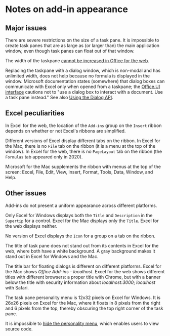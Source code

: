 # Notes on add-in appearance

## Major issues

There are severe restrictions on the size of a task pane.  It is impossible to create task panes that are as large as (or larger than) the main application window, even though task panes can float out of that window.

The width of the taskpane [cannot be increased in Office for the web](https://officespdev.uservoice.com/forums/224641-feature-requests-and-feedback/suggestions/33088669-ability-to-resize-task-pane-in-word-online-mac-an>).

Replacing the taskpane with a dialog window, which is non-modal and has unlimited width, does not help because no formula is displayed in the window.  Microsoft documentation states (somewhere) that dialog boxes can communicate with Excel only when opened from a taskpane; the [Office.UI interface](https://docs.microsoft.com/en-us/javascript/api/office/office.ui) cautions not to "use a dialog box to interact with a document.  Use a task pane instead."  See also [Using the Dialog API](https://docs.microsoft.com/en-us/office/dev/add-ins/develop/dialog-api-in-office-add-ins).

## Excel peculiarities

In Excel for the web, the location of the `Add-ins` group on the `Insert` ribbon depends on whether or not Excel's ribbons are simplified.

Different versions of Excel display different tabs on the ribbon.  In Excel for the Mac, there is no `File` tab on the ribbon (it is a menu at the top of the window).  In Excel for the web, there is no `PageLayout` tab on the ribbon (the `Formulas` tab appeared only in 2020).

Microsoft for the Mac supplements the ribbon with menus at the top of the screen: Excel, File, Edit, View, Insert, Format, Tools, Data, Window, and Help.

## Other issues

Add-ins do not present a uniform appearance across different platforms.

Only Excel for Windows displays both the `Title` and  `Description` in the `Supertip` for a control.  Excel for the Mac displays only the `Title`.  Excel for the web displays neither.

No version of Excel displays the `Icon` for a group on a tab on the ribbon.

The title of  task pane does not stand out from its contents in Excel for the web, where both have a white background.  A gray background makes it stand out in Excel for Windows and the Mac. 

The title bar for floating dialogs is different on different platforms.  Excel for the Mac shows _Office Add-ins - localhost_.  Excel for the web shows different titles with different browsers: a proper title with Chrome, but with a banner below the title with security information about _localhost:3000_; _localhost_ with Safari.

The task pane personality menu is 12x32 pixels on Excel for Windows.  It is 26x26 pixels on Excel for the Mac, where it floats in 8 pixels from the right and 6 pixels from the top, thereby obscuring the top right corner of the task pane.

It is impossible to [hide the personality menu](<https://stackoverflow.com/questions/58633794/remove-personality-menu-from-add-in>), which enables users to view source code.
